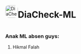 <div style="display: flex; align-items: center;">
  <img src="https://github.com/user-attachments/assets/6428cf40-0911-4c00-b45d-f8f65d66b7ac" style="width: 40px; border-radius: 10px;" alt="DiaCheck Icon">
  <h1>DiaCheck-ML</h1>
</div>

### Anak ML absen guys:
1. Hikmal Falah
